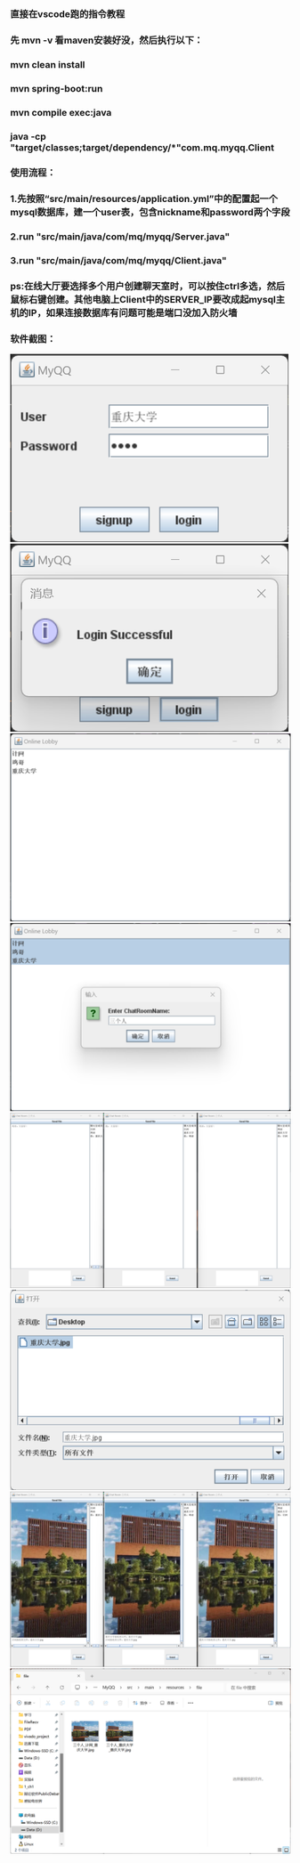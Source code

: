 ### 直接在vscode跑的指令教程
### 先 mvn -v 看maven安装好没，然后执行以下：
### mvn clean install
### mvn spring-boot:run
### mvn compile exec:java
### java -cp "target/classes;target/dependency/*"com.mq.myqq.Client

### 使用流程：
### 1.先按照“src/main/resources/application.yml”中的配置起一个mysql数据库，建一个user表，包含nickname和password两个字段
### 2.run "src/main/java/com/mq/myqq/Server.java"
### 3.run "src/main/java/com/mq/myqq/Client.java"
### ps:在线大厅要选择多个用户创建聊天室时，可以按住ctrl多选，然后鼠标右键创建。其他电脑上Client中的SERVER_IP要改成起mysql主机的IP，如果连接数据库有问题可能是端口没加入防火墙
### 软件截图：

![](image/1.png)
![](image/2.png)
![](image/3.png)
![](image/4.png)
![](image/5.png)
![](image/6.png)
![](image/7.png)
![](image/8.png)

